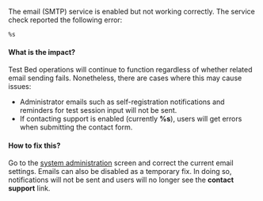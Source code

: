 The email (SMTP) service is enabled but not working correctly. The service check reported the following error:
```
%s
```

#### What is the impact?

Test Bed operations will continue to function regardless of whether related email sending fails. Nonetheless, there are 
cases where this may cause issues:

* Administrator emails such as self-registration notifications and reminders for test session input will not be sent.
* If contacting support is enabled (currently **%s**), users will get errors when submitting the contact form.   

#### How to fix this?

Go to the [system administration](/#/admin/system) screen and correct the current email settings. Emails can also
be disabled as a temporary fix. In doing so, notifications will not be sent and users will no longer see the 
**contact support** link.